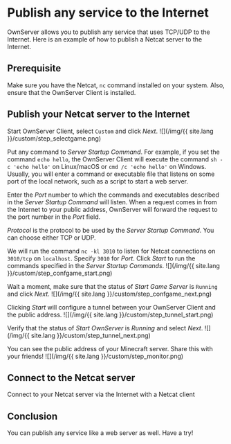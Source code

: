 # Publish any service to the Internet 
OwnServer allows you to publish any service that uses TCP/UDP to the Internet. Here is an example of how to publish a Netcat server to the Internet.

## Prerequisite
Make sure you have the Netcat, `nc` command installed on your system.
Also, ensure that the OwnServer Client is installed.

## Publish your Netcat server to the Internet
Start OwnServer Client, select `Custom` and click *Next*.
![](/img/{{ site.lang }}/custom/step_selectgame.png)

Put any command to *Server Startup Command*. 
For example, if you set the command `echo hello`, the OwnServer Client will execute the command `sh -c 'echo hello'` on Linux/macOS or `cmd /c 'echo hello'` on Windows.
Usually, you will enter a command or executable file that listens on some port of the local network, such as a script to start a web server.

Enter the *Port* number to which the commands and executables described in the *Server Startup Command* will listen.
When a request comes in from the Internet to your public address, OwnServer will forward the request to the port number in the *Port* field.

*Protocol* is the protocol to be used by the *Server Startup Command*. You can choose either TCP or UDP.

We will run the command `nc -kl 3010` to listen for Netcat connections on `3010/tcp` on `localhost`. Specify `3010` for *Port*.
Click *Start* to run the commands specified in the *Server Startup Commands*.
![](/img/{{ site.lang }}/custom/step_confgame_start.png)

Wait a moment, make sure that the status of *Start Game Server* is `Running` and click *Next*.
![](/img/{{ site.lang }}/custom/step_confgame_next.png)

Clicking *Start* will configure a tunnel between your OwnServer Client and the public address.
![](/img/{{ site.lang }}/custom/step_tunnel_start.png)

Verify that the status of *Start OwnServer* is *Running* and select *Next*.
![](/img/{{ site.lang }}/custom/step_tunnel_next.png)

You can see the public address of your Minecraft server. Share this with your friends!
![](/img/{{ site.lang }}/custom/step_monitor.png)

## Connect to the Netcat server
Connect to your Netcat server via the Internet with a Netcat client


## Conclusion
You can publish any service like a web server as well.
Have a try!
